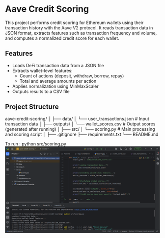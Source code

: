 # Aave Credit Scoring

This project performs credit scoring for Ethereum wallets using their transaction history with the Aave V2 protocol. It reads transaction data in JSON format, extracts features such as transaction frequency and volume, and computes a normalized credit score for each wallet.

## Features

- Loads DeFi transaction data from a JSON file
- Extracts wallet-level features:
  - Count of actions (deposit, withdraw, borrow, repay)
  - Total and average amounts per action
- Applies normalization using MinMaxScaler
- Outputs results to a CSV file

## Project Structure

aave-credit-scoring/
│
├── data/
│ └── user_transactions.json # Input transaction data
│
├── outputs/
│ └── wallet_scores.csv # Output scores (generated after running)
│
├── src/
│ └── scoring.py # Main processing and scoring script
│
├── .gitignore
├── requirements.txt
└── README.md

To run : python src/scoring.py
![image alt](https://github.com/KovidSatyala363/AAve-V2-Credit-Scoring/blob/7b4f1d9863efb883dc680f629093d20f2d696c0e/Screenshot%202025-07-17%20093152.png)


